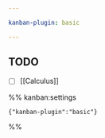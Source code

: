 ```yaml
---

kanban-plugin: basic

---
```


## TODO

- [ ] [[Calculus]]




%% kanban:settings
```
{"kanban-plugin":"basic"}
```
%%